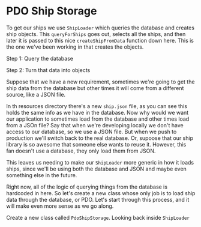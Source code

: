 # PDO Ship Storage

To get our ships we use `ShipLoader` which queries the database
and creates ship objects. This `queryForShips` goes out, selects all
the ships, and then later it is passed to this nice `createShipFromData`
function down here. This is the one we've been working in that creates the
objects. 

Step 1: Query the database

Step 2: Turn that data into objects

Suppose that we have a new requirement, sometimes we're going to get the ship
data from the database but other times it will come from a different source, 
like a JSON file. 

In th resources directory there's a new `ship.json` file, as you can see this
holds the same info as we have in the database. Now why would we want our
application to sometimes load from the database and other times load from a
JSOn file? Say that when we're developing locally we don't have access to our database,
so we use a JSON file. But when we push to production we'll switch back to the 
real database. Or, supoose that our ship library is so awesome that someone else wants
to reuse it. However, this fan doesn't use a database, they only load them from
JSON. 

This leaves us needing to make our `ShipLoader` more generic in how it loads ships, since
we'll be using both the database and JSON and maybe even something else in the future.

Right now, all of the logic of querying things from the database is hardcoded in here. 
So let's create a new class whose only job is to load ship data through the database, or PDO. 
Let's start through this process, and it will make even more sense as we go along. 

Create a new class called `PdoShipStorage`. Looking back inside `ShipLoader`
